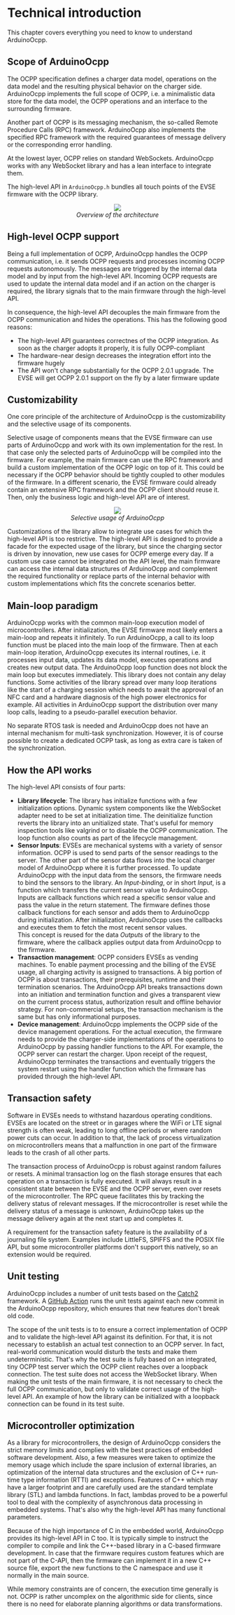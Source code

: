 # Technical introduction

This chapter covers everything you need to know to understand ArduinoOcpp.

## Scope of ArduinoOcpp

The OCPP specification defines a charger data model, operations on the data model and the resulting physical behavior on the charger side. ArduinoOcpp implements the full scope of OCPP, i.e. a minimalistic data store for the data model, the OCPP operations and an interface to the surrounding firmware.

Another part of OCPP is its messaging mechanism, the so-called Remote Procedure Calls (RPC) framework. ArduinoOcpp also implements the specified RPC framework with the required guarantees of message delivery or the corresponding error handling.

At the lowest layer, OCPP relies on standard WebSockets. ArduinoOcpp works with any WebSocket library and has a lean interface to integrate them.

The high-level API in `ArduinoOcpp.h` bundles all touch points of the EVSE firmware with the OCPP library.

<p style="text-align:center">
    <img src="../img/components_overview.svg">
    <br />
    <em>Overview of the architecture</em>
</p>

## High-level OCPP support

Being a full implementation of OCPP, ArduinoOcpp handles the OCPP communication, i.e. it sends OCPP requests and processes incoming OCPP requests autonomously. The messages are triggered by the internal data model and by input from the high-level API. Incoming OCPP requests are used to update the internal data model and if an action on the charger is required, the library signals that to the main firmware through the high-level API.

In consequence, the high-level API decouples the main firmware from the OCPP communication and hides the operations. This has the following good reasons:

- The high-level API guarantees correctnes of the OCPP integration. As soon as the charger adopts it properly, it is fully OCPP-compliant
- The hardware-near design decreases the integration effort into the firmware hugely
- The API won't change substantially for the OCPP 2.0.1 upgrade. The EVSE will get OCPP 2.0.1 support on the fly by a later firmware update

## Customizability

One core principle of the architecture of ArduinoOcpp is the customizability and the selective usage of its components.

Selective usage of components means that the EVSE firmware can use parts of ArduinoOcpp and work with its own implementation for the rest. In that case only the selected parts of ArduinoOcpp will be compiled into the firmware. For example, the main firmware can use the RPC framework and build a custom implementation of the OCPP logic on top of it. This could be necessary if the OCPP behavior should be tightly coupled to other modules of the firmware. In a different scenario, the EVSE firmware could already contain an extensive RPC framework and the OCPP client should reuse it. Then, only the business logic and high-level API are of interest.

<p style="text-align:center">
    <img src="../img/components_selective.svg">
    <br />
    <em>Selective usage of ArduinoOcpp</em>
</p>

Customizations of the library allow to integrate use cases for which the high-level API is too restrictive. The high-level API is designed to provide a facade for the expected usage of the library, but since the charging sector is driven by innovation, new use cases for OCPP emerge every day. If a custom use case cannot be integrated on the API level, the main firmware can access the internal data structures of ArduinoOcpp and complement the required functionality or replace parts of the internal behavior with custom implementations which fits the concrete scenarios better.

## Main-loop paradigm

ArduinoOcpp works with the common main-loop execution model of microcontrollers. After initialization, the EVSE firmware most likely enters a main-loop and repeats it infinitely. To run ArduinoOcpp, a call to its loop function must be placed into the main loop of the firmware. Then at each main-loop iteration, ArduinoOcpp executes its internal routines, i.e. it processes input data, updates its data model, executes operations and creates new output data. The ArduinoOcpp loop function does not block the main loop but executes immediately. This library does not contain any delay functions. Some activities of the library spread over many loop iterations like the start of a charging session which needs to await the approval of an NFC card and a hardware diagnosis of the high power electronics for example. All activities in ArduinoOcpp support the distribution over many loop calls, leading to a pseudo-parallel execution behavior.

No separate RTOS task is needed and ArduinoOcpp does not have an internal mechanism for multi-task synchronization. However, it is of course possible to create a dedicated OCPP task, as long as extra care is taken of the synchronization.

## How the API works

The high-level API consists of four parts:

- **Library lifecycle**: The library has initialize functions with a few initialization options. Dynamic system components like the WebSocket adapter need to be set at initialization time. The deinitialize function reverts the library into an unitialized state. That's useful for memory inspection tools like valgrind or to disable the OCPP communication. The loop function also counts as part of the lifecycle management.
- **Sensor Inputs**: EVSEs are mechanical systems with a variety of sensor information. OCPP is used to send parts of the sensor readings to the server. The other part of the sensor data flows into the local charger model of ArduinoOcpp where it is further processed. To update ArduinoOcpp with the input data from the sensors, the firmware needs to bind the sensors to the library. An *Input-binding*, or in short *Input*, is a function which transfers the current sensor value to ArduinoOcpp. Inputs are callback functions which read a specific sensor value and pass the value in the return statement. The firmware defines those callback functions for each sensor and adds them to ArduinoOcpp during initialization. After initialization, ArduinoOcpp uses the callbacks and executes them to fetch the most recent sensor values. <br/>
This concept is reused for the data *Outputs* of the library to the firmware, where the callback applies output data from ArduinoOcpp to the firmware.
- **Transaction management**: OCPP considers EVSEs as vending machines. To enable payment processing and the billing of the EVSE usage, all charging activity is assigned to transactions. A big portion of OCPP is about transactions, their prerequisites, runtime and their termination scenarios. The ArduinoOcpp API breaks transactions down into an initiation and termination function and gives a transparent view on the current process status, authorization result and offline behavior strategy. For non-commercial setups, the transaction mechanism is the same but has only informational purposes.
- **Device management**: ArduinoOcpp implements the OCPP side of the device management operations. For the actual execution, the firmware needs to provide the charger-side implementations of the operations to ArduinoOcpp by passing handler functions to the API. For example, the OCPP server can restart the charger. Upon receipt of the request, ArduinoOcpp terminates the transactions and eventually triggers the system restart using the handler function which the firmware has provided through the high-level API.

## Transaction safety

Software in EVSEs needs to withstand hazardous operating conditions. EVSEs are located on the street or in garages where the WiFi or LTE signal strength is often weak, leading to long offline periods or where random power cuts can occur. In addition to that, the lack of process virtualization on microcontrollers means that a malfunction in one part of the firmware leads to the crash of all other parts.

The transaction process of ArduinoOcpp is robust against random failures or resets. A minimal transaction log on the flash storage ensures that each operation on a transaction is fully executed. It will always result in a consistent state between the EVSE and the OCPP server, even over resets of the microcontroller. The RPC queue facilitates this by tracking the delivery status of relevant messages. If the microcontroller is reset while the delivery status of a message is unknown, ArduinoOcpp takes up the message delivery again at the next start up and completes it.

A requirement for the transaction safety feature is the availability of a journaling file system. Examples include LittleFS, SPIFFS and the POSIX file API, but some microcontroller platforms don't support this natively, so an extension would be required.

## Unit testing

ArduinoOcpp includes a number of unit tests based on the [Catch2](https://github.com/catchorg/Catch2) framework. A [GitHub Action](https://github.com/matth-x/ArduinoOcpp/actions) runs the unit tests against each new commit in the ArduinoOcpp repository, which ensures that new features don't break old code.

The scope of the unit tests is to to ensure a correct implementation of OCPP and to validate the high-level API against its definition. For that, it is not necessary to establish an actual test connection to an OCPP server. In fact, real-world communication would disturb the tests and make them undeterministic. That's why the test suite is fully based on an integrated, tiny OCPP test server which the OCPP client reaches over a loopback connection. The test suite does not access the WebSocket library. When making the unit tests of the main firmware, it is not necessary to check the full OCPP communication, but only to validate correct usage of the high-level API. An example of how the library can be initialized with a loopback connection can be found in its test suite.

## Microcontroller optimization

As a library for microcontrollers, the design of ArduinoOcpp considers the strict memory limits and complies with the best practices of embedded software development. Also, a few measures were taken to optimize the memory usage which include the spare inclusion of external libraries, an optimization of the internal data structures and the exclusion of C++ run-time type information (RTTI) and exceptions. Features of C++ which may have a larger footprint and are carefully used are the standard template library (STL) and lambda functions. In fact, lambdas proved to be a powerful tool to deal with the complexity of asynchronous data processing in embedded systems. That's also why the high-level API has many functional parameters.

Because of the high importance of C in the embedded world, ArduinoOcpp provides its high-level API in C too. It is typically simple to instruct the compiler to compile and link the C++-based library in a C-based firmware development. In case that the firmware requires custom features which are not part of the C-API, then the firmware can implement it in a new C++ source file, export the new functions to the C namespace and use it normally in the main source.

While memory constraints are of concern, the execution time generally is not. OCPP is rather uncomplex on the algorithmic side for clients, since there is no need for elaborate planning algorithms or data transformations.
